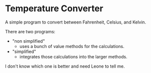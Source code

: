 # Temperature Converter

A simple program to convert between Fahrenheit, Celsius, and Kelvin.

There are two programs:
  - "non simplified"
    - uses a bunch of value methods for the calculations.
  - "simplified"
    - integrates those calculations into the larger methods.

I don't know which one is better and need Leone to tell me.